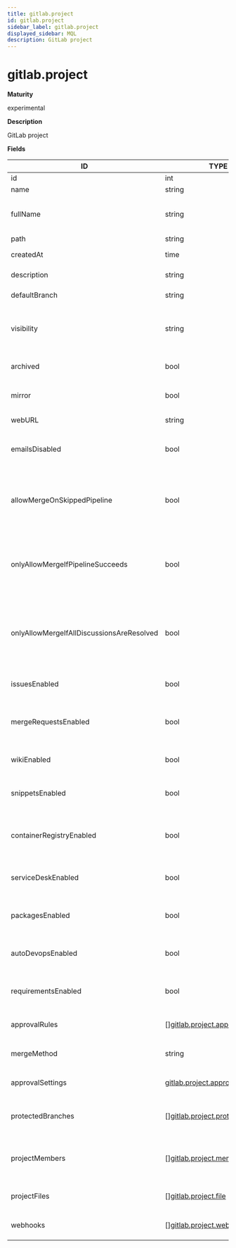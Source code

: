 ```yaml
---
title: gitlab.project
id: gitlab.project
sidebar_label: gitlab.project
displayed_sidebar: MQL
description: GitLab project
---
```


# gitlab.project

**Maturity**

experimental

**Description**

GitLab project

**Fields**

| ID                                        | TYPE                                                                          | DESCRIPTION                                                                    |
| ----------------------------------------- | ----------------------------------------------------------------------------- | ------------------------------------------------------------------------------ |
| id                                        | int                                                                           | Project ID                                                                     |
| name                                      | string                                                                        | Project name                                                                   |
| fullName                                  | string                                                                        | The full name of the project, including the namespace                          |
| path                                      | string                                                                        | Project path                                                                   |
| createdAt                                 | time                                                                          | Create date of the project                                                     |
| description                               | string                                                                        | Project description                                                            |
| defaultBranch                             | string                                                                        | Default Git branch                                                             |
| visibility                                | string                                                                        | The project's visibility level: private, internal, or public                   |
| archived                                  | bool                                                                          | Whether the project is archived                                                |
| mirror                                    | bool                                                                          | Whether the project is a mirror                                                |
| webURL                                    | string                                                                        | URL of the project                                                             |
| emailsDisabled                            | bool                                                                          | Whether project email notifications are disabled                               |
| allowMergeOnSkippedPipeline               | bool                                                                          | Whether merging merge requests is allowed when a pipeline is skipped           |
| onlyAllowMergeIfPipelineSucceeds          | bool                                                                          | Whether merging merge requests is allowed only if the pipelines succeed        |
| onlyAllowMergeIfAllDiscussionsAreResolved | bool                                                                          | Whether merging merge requests is allowed only if all discussions are resolved |
| issuesEnabled                             | bool                                                                          | Whether the issues feature is enabled                                          |
| mergeRequestsEnabled                      | bool                                                                          | Whether the merge request feature is enabled                                   |
| wikiEnabled                               | bool                                                                          | Whether the wiki feature is enabled                                            |
| snippetsEnabled                           | bool                                                                          | Whether the snippets feature is enabled                                        |
| containerRegistryEnabled                  | bool                                                                          | Whether the container registry feature is enabled                              |
| serviceDeskEnabled                        | bool                                                                          | Whether the Service Desk feature is enabled                                    |
| packagesEnabled                           | bool                                                                          | Whether the packages feature is enabled                                        |
| autoDevopsEnabled                         | bool                                                                          | Whether the Auto DevOps feature is enabled                                     |
| requirementsEnabled                       | bool                                                                          | Whether the requirements feature is enabled                                    |
| approvalRules                             | &#91;&#93;[gitlab.project.approvalRule](gitlab.project.approvalrule.md)       | Approval rules for the project                                                 |
| mergeMethod                               | string                                                                        | Merge methods for the project                                                  |
| approvalSettings                          | [gitlab.project.approvalSettings](gitlab.project.approvalsettings.md)         | Approval settings for the project                                              |
| protectedBranches                         | &#91;&#93;[gitlab.project.protectedBranch](gitlab.project.protectedbranch.md) | Protected branches settings for the project                                    |
| projectMembers                            | &#91;&#93;[gitlab.project.member](gitlab.project.member.md)                   | List of members in the project with their roles                                |
| projectFiles                              | &#91;&#93;[gitlab.project.file](gitlab.project.file.md)                       | List of files in the project repository                                        |
| webhooks                                  | &#91;&#93;[gitlab.project.webhook](gitlab.project.webhook.md)                 | List of webhooks for the project                                               |
